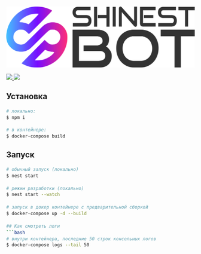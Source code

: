 

<p align="center">
  <img src="./documentation/images/logo.svg" width="512" alt="Shinest bot Logo" />
</p>

<p align="left">
  <a href="https://nestjs.com">
    <img src="https://img.shields.io/badge/Nest.js-gray.svg?logo=nestjs&colorB=FF0000&style=for-the-badge"/>
  </a>
  <a href="https://www.mongodb.com">
    <img src="https://img.shields.io/badge/Mongo_Db-gray.svg?logo=mongodb&colorB=133330&style=for-the-badge"/>
  </a>
</p>


  ## Установка
```bash
# локально:
$ npm i

# в контейнере:
$ docker-compose build
```

## Запуск

```bash
# обычный запуск (локально)
$ nest start

# режим разработки (локально)
$ nest start --watch

# запуск в докер контейнере с предварительной сборкой
$ docker-compose up -d --build

## Как смотреть логи
```bash
# внутри контейнера, последние 50 строк консольных логов
$ docker-compose logs --tail 50
```
